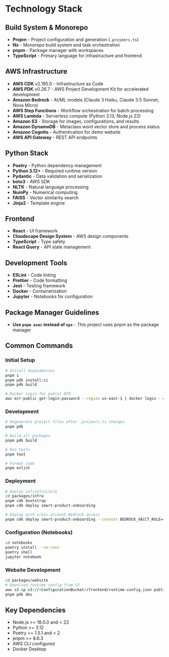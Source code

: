 # Technology Stack

## Build System & Monorepo

- **Projen** - Project configuration and generation (`.projenrc.ts`)
- **Nx** - Monorepo build system and task orchestration
- **pnpm** - Package manager with workspaces
- **TypeScript** - Primary language for infrastructure and frontend

## AWS Infrastructure

- **AWS CDK** v2.195.0 - Infrastructure as Code
- **AWS PDK** v0.26.7 - AWS Project Development Kit for accelerated development
- **Amazon Bedrock** - AI/ML models (Claude 3 Haiku, Claude 3.5 Sonnet, Nova Micro)
- **AWS Step Functions** - Workflow orchestration for batch processing
- **AWS Lambda** - Serverless compute (Python 3.13, Node.js 22)
- **Amazon S3** - Storage for images, configurations, and results
- **Amazon DynamoDB** - Metaclass word vector store and process status
- **Amazon Cognito** - Authentication for demo website
- **AWS API Gateway** - REST API endpoints

## Python Stack

- **Poetry** - Python dependency management
- **Python 3.12+** - Required runtime version
- **Pydantic** - Data validation and serialization
- **boto3** - AWS SDK
- **NLTK** - Natural language processing
- **NumPy** - Numerical computing
- **FAISS** - Vector similarity search
- **Jinja2** - Template engine

## Frontend

- **React** - UI framework
- **Cloudscape Design System** - AWS design components
- **TypeScript** - Type safety
- **React Query** - API state management

## Development Tools

- **ESLint** - Code linting
- **Prettier** - Code formatting
- **Jest** - Testing framework
- **Docker** - Containerization
- **Jupyter** - Notebooks for configuration

## Package Manager Guidelines

- **Use `pnpm exec` instead of `npx`** - This project uses pnpm as the package manager

## Common Commands

### Initial Setup

```bash
# Install dependencies
pnpm i
pnpm pdk install:ci
pnpm pdk build

# Docker login for public ECR
aws ecr-public get-login-password --region us-east-1 | docker login --username AWS --password-stdin public.ecr.aws
```

### Development

```bash
# Regenerate project files after .projenrc.ts changes
pnpm pdk

# Build all packages
pnpm pdk build

# Run tests
pnpm test

# Format code
pnpm eslint
```

### Deployment

```bash
# Deploy infrastructure
cd packages/infra
pnpm cdk bootstrap
pnpm cdk deploy smart-product-onboarding

# Deploy with cross-account Bedrock access
pnpm cdk deploy smart-product-onboarding --context BEDROCK_XACCT_ROLE=<ARN_OF_ROLE>
```

### Configuration (Notebooks)

```bash
cd notebooks
poetry install --no-root
poetry shell
jupyter notebook
```

### Website Development

```bash
cd packages/website
# Download runtime config from S3
aws s3 cp s3://<ConfigurationBucket>/frontend/runtime-config.json public/runtime-config.json
pnpm pdk dev
```

## Key Dependencies

- Node.js >= 18.0.0 and < 22
- Python >= 3.12
- Poetry >= 1.5.1 and < 2
- pnpm >= 8.6.3
- AWS CLI configured
- Docker Desktop
